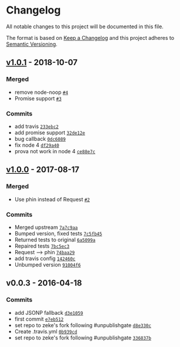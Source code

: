 # Changelog

All notable changes to this project will be documented in this file.

The format is based on [Keep a Changelog](https://keepachangelog.com/en/1.0.0/)
and this project adheres to [Semantic Versioning](https://semver.org/spec/v2.0.0.html).

## [v1.0.1](https://github.com/ljharb/get-json/compare/v1.0.0...v1.0.1) - 2018-10-07

### Merged

- remove node-noop [`#4`](https://github.com/ljharb/get-json/pull/4)
- Promise support [`#3`](https://github.com/ljharb/get-json/pull/3)

### Commits

- add travis [`233ebc2`](https://github.com/ljharb/get-json/commit/233ebc24400cd3cef18dcc39145ab00c3957216b)
- add promise support [`32de12e`](https://github.com/ljharb/get-json/commit/32de12ed3eb87ae4f593a7841bb26ab6d0418616)
- bug callback [`0dc6089`](https://github.com/ljharb/get-json/commit/0dc60899dd19ca33431b2133cf3128d51a543075)
- fix node 4 [`df29a40`](https://github.com/ljharb/get-json/commit/df29a409802e53218eb7ae5d56934b3fea13db63)
- prova not work in node 4 [`ce88e7c`](https://github.com/ljharb/get-json/commit/ce88e7cb7720e9ece7640e057f034096b5698a67)

## [v1.0.0](https://github.com/ljharb/get-json/compare/v0.0.3...v1.0.0) - 2017-08-17

### Merged

- Use phin instead of Request [`#2`](https://github.com/ljharb/get-json/pull/2)

### Commits

- Merged upstream [`7a7c9aa`](https://github.com/ljharb/get-json/commit/7a7c9aadf5ed8a9d1aa1a6b342b08c64e39398dc)
- Bumped version, fixed tests [`7c5fb45`](https://github.com/ljharb/get-json/commit/7c5fb4554a618ff19e00e1a2a8a124d5321bd734)
- Returned tests to original [`6a5099a`](https://github.com/ljharb/get-json/commit/6a5099abb7d2a97cae08643931c0ab65414e1ce1)
- Repaired tests [`7bc5ec3`](https://github.com/ljharb/get-json/commit/7bc5ec3a9ee5fe4ed3d9c9d8e2a66d8a1b943777)
- Request --&gt; phin [`74baa29`](https://github.com/ljharb/get-json/commit/74baa290d495d52d39d215f1fef1fa74f3c797dd)
- add travis config [`142460c`](https://github.com/ljharb/get-json/commit/142460c9c4f866f798fe25c766f0affd3d87507d)
- Unbumped version [`91004f6`](https://github.com/ljharb/get-json/commit/91004f68aebbbb1d72c79e48642c0fb35b37c689)

## v0.0.3 - 2016-04-18

### Commits

- add JSONP fallback [`d3e1059`](https://github.com/ljharb/get-json/commit/d3e1059c769da1c852cb30e9444bd5b543dd604e)
- first commit [`e7eb512`](https://github.com/ljharb/get-json/commit/e7eb512b494971939a6441c452aa667d0afec4c9)
- set repo to zeke's fork following #unpublishgate [`d8e330c`](https://github.com/ljharb/get-json/commit/d8e330cf0e421fb39a3a99c4e718eb32ce2f95bb)
- Create .travis.yml [`0b939cd`](https://github.com/ljharb/get-json/commit/0b939cdc364154726b252d7752f8642397a171e3)
- set repo to zeke's fork following #unpublishgate [`336837b`](https://github.com/ljharb/get-json/commit/336837ba800e5b64c12ce0e3af7801e336cb6d0e)
